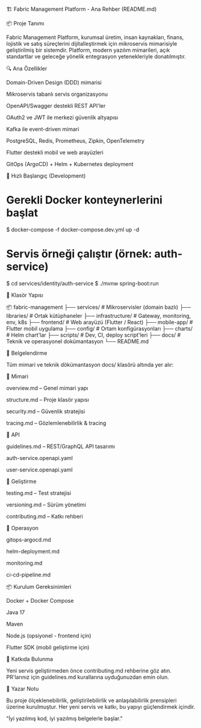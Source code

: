 🏗️ Fabric Management Platform - Ana Rehber (README.md)

📦 Proje Tanımı

Fabric Management Platform, kurumsal üretim, insan kaynakları, finans, lojistik ve satış süreçlerini dijitalleştirmek için mikroservis mimarisiyle geliştirilmiş bir sistemdir. Platform, modern yazılım mimarileri, açık standartlar ve geleceğe yönelik entegrasyon yetenekleriyle donatılmıştır.

🔍 Ana Özellikler

Domain-Driven Design (DDD) mimarisi

Mikroservis tabanlı servis organizasyonu

OpenAPI/Swagger destekli REST API'ler

OAuth2 ve JWT ile merkezi güvenlik altyapısı

Kafka ile event-driven mimari

PostgreSQL, Redis, Prometheus, Zipkin, OpenTelemetry

Flutter destekli mobil ve web arayüzleri

GitOps (ArgoCD) + Helm + Kubernetes deployment

🚀 Hızlı Başlangıç (Development)

# Gerekli Docker konteynerlerini başlat
$ docker-compose -f docker-compose.dev.yml up -d

# Servis örneği çalıştır (örnek: auth-service)
$ cd services/identity/auth-service
$ ./mvnw spring-boot:run

📁 Klasör Yapısı

📦 fabric-management
├── services/         # Mikroservisler (domain bazlı)
├── libraries/        # Ortak kütüphaneler
├── infrastructure/   # Gateway, monitoring, env, k8s
├── frontend/         # Web arayüzü (Flutter / React)
├── mobile-app/       # Flutter mobil uygulama
├── config/           # Ortam konfigürasyonları
├── charts/           # Helm chart'lar
├── scripts/          # Dev, CI, deploy script'leri
├── docs/             # Teknik ve operasyonel dokümantasyon
└── README.md

🧾 Belgelendirme

Tüm mimari ve teknik dökümantasyon docs/ klasörü altında yer alır:

🔹 Mimari

overview.md – Genel mimari yapı

structure.md – Proje klasör yapısı

security.md – Güvenlik stratejisi

tracing.md – Gözlemlenebilirlik & tracing

🔹 API

guidelines.md – REST/GraphQL API tasarımı

auth-service.openapi.yaml

user-service.openapi.yaml

🔹 Geliştirme

testing.md – Test stratejisi

versioning.md – Sürüm yönetimi

contributing.md – Katkı rehberi

🔹 Operasyon

gitops-argocd.md

helm-deployment.md

monitoring.md

ci-cd-pipeline.md

📦 Kurulum Gereksinimleri

Docker + Docker Compose

Java 17

Maven

Node.js (opsiyonel - frontend için)

Flutter SDK (mobil geliştirme için)

🤝 Katkıda Bulunma

Yeni servis geliştirmeden önce contributing.md rehberine göz atın. PR'larınız için guidelines.md kurallarına uyduğunuzdan emin olun.

🧠 Yazar Notu

Bu proje ölçeklenebilirlik, geliştirilebilirlik ve anlaşılabilirlik prensipleri üzerine kurulmuştur. Her yeni servis ve katkı, bu yapıyı güçlendirmek içindir.

"İyi yazılmış kod, iyi yazılmış belgelerle başlar."